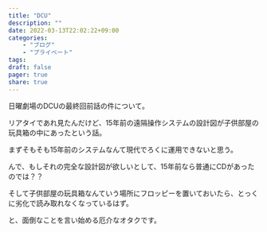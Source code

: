```yaml
---
title: "DCU"
description: ""
date: 2022-03-13T22:02:22+09:00
categories:
    - "ブログ"
    - "プライベート"
tags:
draft: false
pager: true
share: true
---
```


日曜劇場のDCUの最終回前話の件について。

リアタイであれ見たんだけど、15年前の遠隔操作システムの設計図が子供部屋の玩具箱の中にあったという話。

まずそもそも15年前のシステムなんて現代でろくに運用できないと思う。

んで、もしそれの完全な設計図が欲しいとして、15年前なら普通にCDがあったのでは？？

そして子供部屋の玩具箱なんていう場所にフロッピーを置いておいたら、とっくに劣化で読み取れなくなっているはず。

と、面倒なことを言い始める厄介なオタクです。
